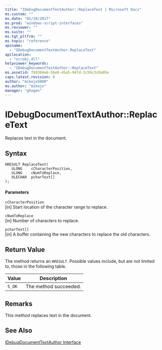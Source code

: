 ```yaml
---
title: "IDebugDocumentTextAuthor::ReplaceText | Microsoft Docs"
ms.custom: ""
ms.date: "01/18/2017"
ms.prod: "windows-script-interfaces"
ms.reviewer: ""
ms.suite: ""
ms.tgt_pltfrm: ""
ms.topic: "reference"
apiname: 
  - "IDebugDocumentTextAuthor.ReplaceText"
apilocation: 
  - "scrobj.dll"
helpviewer_keywords: 
  - "IDebugDocumentTextAuthor::ReplaceText"
ms.assetid: f89304e6-5be0-45a5-947d-2c59c3c0a05e
caps.latest.revision: 8
author: "mikejo5000"
ms.author: "mikejo"
manager: "ghogen"
---
```

# IDebugDocumentTextAuthor::ReplaceText
Replaces text in the document.  
  
## Syntax  
  
```  
HRESULT ReplaceText(  
   ULONG    cCharacterPosition,  
   ULONG    cNumToReplace,  
   OLECHAR  pcharText[]  
);  
```  
  
#### Parameters  
 `cCharacterPosition`  
 [in] Start location of the character range to replace.  
  
 `cNumToReplace`  
 [in] Number of characters to replace.  
  
 `pcharText[]`  
 [in] A buffer containing the new characters to replace the old characters.  
  
## Return Value  
 The method returns an `HRESULT`. Possible values include, but are not limited to, those in the following table.  
  
|Value|Description|  
|-----------|-----------------|  
|`S_OK`|The method succeeded.|  
  
## Remarks  
 This method replaces text in the document.  
  
## See Also  
 [IDebugDocumentTextAuthor Interface](../../winscript/reference/idebugdocumenttextauthor-interface.md)